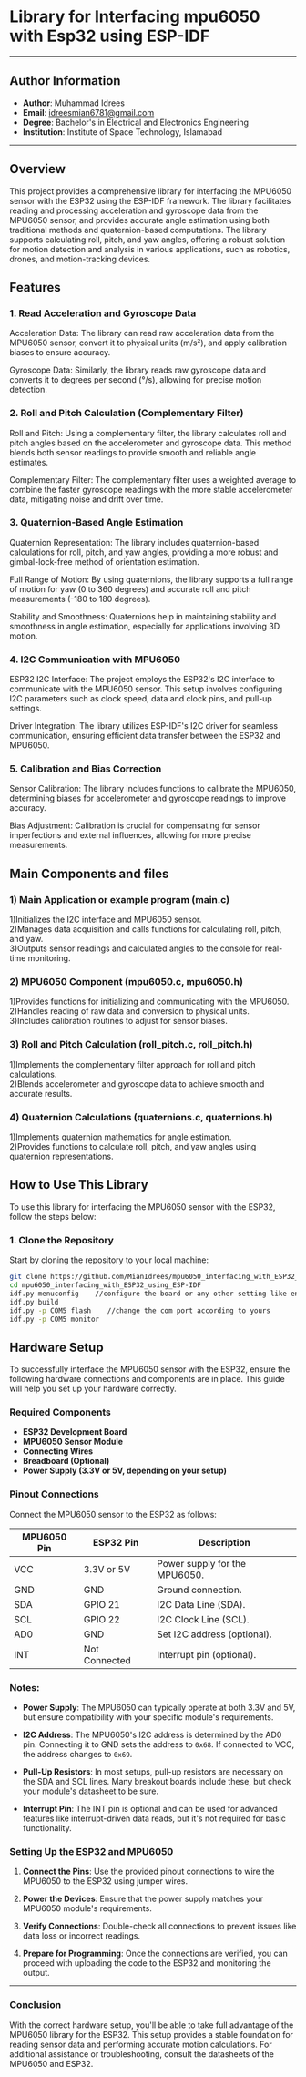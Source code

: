 # **Library for Interfacing mpu6050 with Esp32 using ESP-IDF**

---

## Author Information

- **Author**: Muhammad Idrees
- **Email**: [idreesmian6781@gmail.com](mailto:idreesmian6781@gmail.com)
- **Degree**: Bachelor's in Electrical and Electronics Engineering
- **Institution**: Institute of Space Technology, Islamabad

---

## **Overview**

This project provides a comprehensive library for interfacing the MPU6050 sensor with the ESP32 using the ESP-IDF framework. The library facilitates reading and processing acceleration and gyroscope data from the MPU6050 sensor, and provides accurate angle estimation using both traditional methods and quaternion-based computations. The library supports calculating roll, pitch, and yaw angles, offering a robust solution for motion detection and analysis in various applications, such as robotics, drones, and motion-tracking devices.

## Features
### **1. Read Acceleration and Gyroscope Data**
   Acceleration Data: The library can read raw acceleration data from the MPU6050 sensor, convert it to physical units (m/s²), and apply calibration biases to ensure accuracy.

   Gyroscope Data: Similarly, the library reads raw gyroscope data and converts it to degrees per second (°/s), allowing for precise motion detection.

### **2. Roll and Pitch Calculation (Complementary Filter)**
Roll and Pitch: Using a complementary filter, the library calculates roll and pitch angles based on the accelerometer and gyroscope data. This method blends both sensor readings to provide smooth and reliable angle estimates.

  Complementary Filter: The complementary filter uses a weighted average to combine the faster gyroscope readings with the more stable accelerometer data, mitigating noise and drift 
    over time.

### **3. Quaternion-Based Angle Estimation**
Quaternion Representation: The library includes quaternion-based calculations for roll, pitch, and yaw angles, providing a more robust and gimbal-lock-free method of orientation estimation.

  Full Range of Motion: By using quaternions, the library supports a full range of motion for yaw (0 to 360 degrees) and accurate roll and pitch measurements (-180 to 180 degrees).

  Stability and Smoothness: Quaternions help in maintaining stability and smoothness in angle estimation, especially for applications involving 3D motion.

### **4. I2C Communication with MPU6050**
ESP32 I2C Interface: The project employs the ESP32's I2C interface to communicate with the MPU6050 sensor. This setup involves configuring I2C parameters such as clock speed, data and clock pins, and pull-up settings.

  Driver Integration: The library utilizes ESP-IDF's I2C driver for seamless communication, ensuring efficient data transfer between the ESP32 and MPU6050.

### **5. Calibration and Bias Correction**
Sensor Calibration: The library includes functions to calibrate the MPU6050, determining biases for accelerometer and gyroscope readings to improve accuracy.

  Bias Adjustment: Calibration is crucial for compensating for sensor imperfections and external influences, allowing for more precise measurements.



## Main Components and files
### 1) Main Application or example program (main.c)

1)Initializes the I2C interface and MPU6050 sensor.     
2)Manages data acquisition and calls functions for calculating roll, pitch, and yaw.    
3)Outputs sensor readings and calculated angles to the console for real-time monitoring.    

### 2) MPU6050 Component (mpu6050.c, mpu6050.h)

1)Provides functions for initializing and communicating with the MPU6050.      
2)Handles reading of raw data and conversion to physical units.      
3)Includes calibration routines to adjust for sensor biases.    

### 3) Roll and Pitch Calculation (roll_pitch.c, roll_pitch.h)

1)Implements the complementary filter approach for roll and pitch calculations.     
2)Blends accelerometer and gyroscope data to achieve smooth and accurate results.     

### 4) Quaternion Calculations (quaternions.c, quaternions.h)

1)Implements quaternion mathematics for angle estimation.    
2)Provides functions to calculate roll, pitch, and yaw angles using quaternion representations.   



  ## How to Use This Library

To use this library for interfacing the MPU6050 sensor with the ESP32, follow the steps below:

### 1. Clone the Repository

Start by cloning the repository to your local machine:

```bash
git clone https://github.com/MianIdrees/mpu6050_interfacing_with_ESP32_using_ESP-IDF
cd mpu6050_interfacing_with_ESP32_using_ESP-IDF
idf.py menuconfig    //configure the board or any other setting like enable i2c
idf.py build
idf.py -p COM5 flash    //change the com port according to yours
idf.py -p COM5 monitor
 ```

## Hardware Setup

To successfully interface the MPU6050 sensor with the ESP32, ensure the following hardware connections and components are in place. This guide will help you set up your hardware correctly.

### Required Components

- **ESP32 Development Board**
- **MPU6050 Sensor Module**
- **Connecting Wires**
- **Breadboard (Optional)**
- **Power Supply (3.3V or 5V, depending on your setup)**

### Pinout Connections

Connect the MPU6050 sensor to the ESP32 as follows:

| **MPU6050 Pin** | **ESP32 Pin** | **Description**               |
|-----------------|---------------|-------------------------------|
| VCC             | 3.3V or 5V    | Power supply for the MPU6050. |
| GND             | GND           | Ground connection.            |
| SDA             | GPIO 21       | I2C Data Line (SDA).          |
| SCL             | GPIO 22       | I2C Clock Line (SCL).         |
| AD0             | GND           | Set I2C address (optional).   |
| INT             | Not Connected | Interrupt pin (optional).     |


### Notes:

- **Power Supply**: The MPU6050 can typically operate at both 3.3V and 5V, but ensure compatibility with your specific module's requirements.
  
- **I2C Address**: The MPU6050's I2C address is determined by the AD0 pin. Connecting it to GND sets the address to `0x68`. If connected to VCC, the address changes to `0x69`.

- **Pull-Up Resistors**: In most setups, pull-up resistors are necessary on the SDA and SCL lines. Many breakout boards include these, but check your module's datasheet to be sure.

- **Interrupt Pin**: The INT pin is optional and can be used for advanced features like interrupt-driven data reads, but it's not required for basic functionality.

### Setting Up the ESP32 and MPU6050

1. **Connect the Pins**: Use the provided pinout connections to wire the MPU6050 to the ESP32 using jumper wires.

2. **Power the Devices**: Ensure that the power supply matches your MPU6050 module's requirements.

3. **Verify Connections**: Double-check all connections to prevent issues like data loss or incorrect readings.

4. **Prepare for Programming**: Once the connections are verified, you can proceed with uploading the code to the ESP32 and monitoring the output.

---

### Conclusion

With the correct hardware setup, you'll be able to take full advantage of the MPU6050 library for the ESP32. This setup provides a stable foundation for reading sensor data and performing accurate motion calculations. For additional assistance or troubleshooting, consult the datasheets of the MPU6050 and ESP32.







